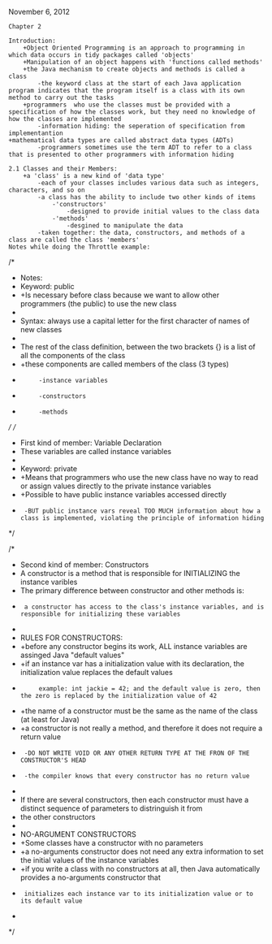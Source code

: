 November 6, 2012

	Chapter 2

	Introduction:
		+Object Oriented Programming is an approach to programming in which data occurs in tidy packages called 'objects'
		+Manipulation of an object happens with 'functions called methods'
		+the Java mechanism to create objects and methods is called a class
			-the keyword class at the start of each Java application program indicates that the program itself is a class with its own method to carry out the tasks
		+programmers  who use the classes must be provided with a specification of how the classes work, but they need no knowledge of how the classes are implemented
			-information hiding: the seperation of specification from implementantion
	+mathematical data types are called abstract data types (ADTs)
			-programmers sometimes use the term ADT to refer to a class that is presented to other programmers with information hiding
	
	2.1 Classes and their Members:
		+a 'class' is a new kind of 'data type'
			-each of your classes includes various data such as integers, characters, and so on
			-a class has the ability to include two other kinds of items
				-'constructors'
					-designed to provide initial values to the class data
				-'methods'
					-desgined to manipulate the data
			-taken together: the data, constructors, and methods of a class are called the class 'members'
	Notes while doing the Throttle example:

/*
 * Notes:
 * Keyword: public 
 * 	+Is necessary before class because we want to allow other programmers (the public) to use the new class
 * 
 * Syntax: always use a capital letter for the first character of names of new classes
 * 
 * The rest of the class definition, between the two brackets {} is a list of all the components of the class
 * 	+these components are called members of the class (3 types)
 *			-instance variables
 *			-constructors
 *			-methods
*/
/* 
 * First kind of member: Variable Declaration
 * 	These variables are called instance variables
 * 
 * Keyword: private
 * 	+Means that programmers who use the new class have no way to read or assign values directly to the private instance variables
 * 	+Possible to have public instance variables accessed directly
 * 		-BUT public instance vars reveal TOO MUCH information about how a class is implemented, violating the principle of information hiding
 */

/* 
 * Second kind of member: Constructors
 * 	A constructor is a method that is responsible for INITIALIZING the instance varibles
 * 	The primary difference between constructor and other methods is:
 * 		a constructor has access to the class's instance variables, and is responsible for initializing these variables
 * 
 * RULES FOR CONSTRUCTORS:
 * 	+before any constructor begins its work, ALL instance variables are assinged Java "default values"
 * 	+if an instance var has a initialization value with its declaration, the initialization value replaces the default values
 * 			example: int jackie = 42; and the default value is zero, then the zero is replaced by the initialization value of 42
 * 	+the name of a constructor must be the same as the name of the class (at least for Java)
 * 	+a constructor is not really a method, and therefore it does not require a return value
 * 		-DO NOT WRITE VOID OR ANY OTHER RETURN TYPE AT THE FRON OF THE CONSTRUCTOR'S HEAD
 * 		-the compiler knows that every constructor has no return value
 * 
 * If there are several constructors, then each constructor must have a distinct sequence of parameters to distringuish it from
 * the other constructors
 * 
 * NO-ARGUMENT CONSTRUCTORS
 * 	+Some classes have a constructor with no parameters
 * 	+a no-arguments constructor does not need any extra information to set the initial values of the instance variables
 * 	+if you write a class with no constructors at all, then Java automatically provides a no-arguments constructor that 
 * 		initializes each instance var to its initialization value or to its default value
 * 
 */



	
		
